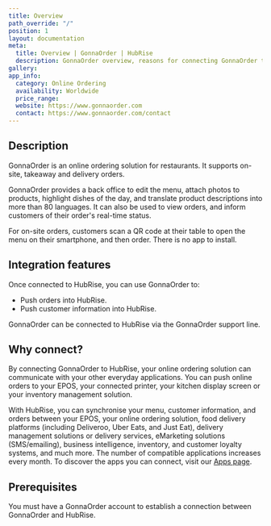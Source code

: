 ```yaml
---
title: Overview
path_override: "/"
position: 1
layout: documentation
meta:
  title: Overview | GonnaOrder | HubRise
  description: GonnaOrder overview, reasons for connecting GonnaOrder to HubRise and summary of integrated features. Synchronise data between GonnaOrder, your EPOS and other apps.
gallery:
app_info:
  category: Online Ordering
  availability: Worldwide
  price_range:
  website: https://www.gonnaorder.com
  contact: https://www.gonnaorder.com/contact
---
```


## Description

GonnaOrder is an online ordering solution for restaurants. It supports on-site, takeaway and delivery orders.

GonnaOrder provides a back office to edit the menu, attach photos to products, highlight dishes of the day, and translate product descriptions into more than 80 languages. It can also be used to view orders, and inform customers of their order's real-time status.

For on-site orders, customers scan a QR code at their table to open the menu on their smartphone, and then order. There is no app to install.

## Integration features

Once connected to HubRise, you can use GonnaOrder to:

- Push orders into HubRise.
- Push customer information into HubRise.

GonnaOrder can be connected to HubRise via the GonnaOrder support line.

## Why connect?

By connecting GonnaOrder to HubRise, your online ordering solution can communicate with your other everyday applications. You can push online orders to your EPOS, your connected printer, your kitchen display screen or your inventory management solution.

With HubRise, you can synchronise your menu, customer information, and orders between your EPOS, your online ordering solution, food delivery platforms (including Deliveroo, Uber Eats, and Just Eat), delivery management solutions or delivery services, eMarketing solutions (SMS/emailing), business intelligence, inventory, and customer loyalty systems, and much more. The number of compatible applications increases every month. To discover the apps you can connect, visit our [Apps page](/apps).

## Prerequisites

You must have a GonnaOrder account to establish a connection between GonnaOrder and HubRise.
